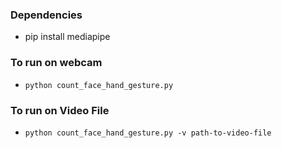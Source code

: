 ### Dependencies
- pip install mediapipe

### To run on webcam
- `python count_face_hand_gesture.py`

### To run on Video File
- `python count_face_hand_gesture.py -v path-to-video-file`